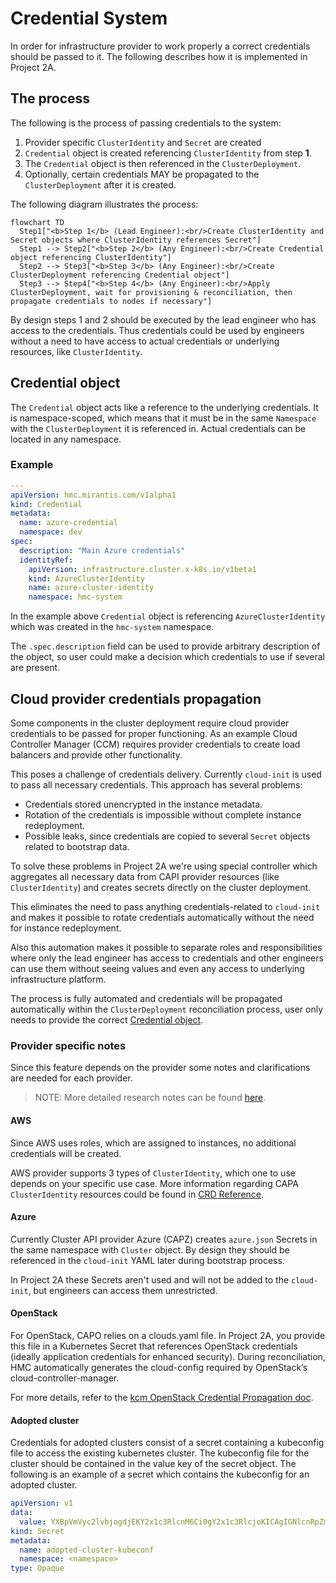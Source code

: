 # Credential System

In order for infrastructure provider to work properly a correct credentials
should be passed to it. The following describes how it is implemented in Project 2A.

## The process

The following is the process of passing credentials to the system:

1. Provider specific `ClusterIdentity` and `Secret` are created
2. `Credential` object is created referencing `ClusterIdentity` from step **1**.
3. The `Credential` object is then referenced in the `ClusterDeployment`.
4. Optionally, certain credentials MAY be propagated to the `ClusterDeployment` after it is created.

The following diagram illustrates the process:

```mermaid
flowchart TD
  Step1["<b>Step 1</b> (Lead Engineer):<br/>Create ClusterIdentity and Secret objects where ClusterIdentity references Secret"]
  Step1 --> Step2["<b>Step 2</b> (Any Engineer):<br/>Create Credential object referencing ClusterIdentity"]
  Step2 --> Step3["<b>Step 3</b> (Any Engineer):<br/>Create ClusterDeployment referencing Credential object"]
  Step3 --> Step4["<b>Step 4</b> (Any Engineer):<br/>Apply ClusterDeployment, wait for provisioning & reconciliation, then propagate credentials to nodes if necessary"]
```

By design steps 1 and 2 should be executed by the lead engineer who has
access to the credentials. Thus credentials could be used by engineers
without a need to have access to actual credentials or underlying resources,
like `ClusterIdentity`.

## Credential object

The `Credential` object acts like a reference to the underlying credentials. It
is namespace-scoped, which means that it must be in the same `Namespace` with
the `ClusterDeployment` it is referenced in. Actual credentials can be located in
any namespace.

### Example

```yaml
---
apiVersion: hmc.mirantis.com/v1alpha1
kind: Credential
metadata:
  name: azure-credential
  namespace: dev
spec:
  description: "Main Azure credentials"
  identityRef:
    apiVersion: infrastructure.cluster.x-k8s.io/v1beta1
    kind: AzureClusterIdentity
    name: azure-cluster-identity
    namespace: hmc-system
```

In the example above `Credential` object is referencing `AzureClusterIdentity`
which was created in the `hmc-system` namespace.

The `.spec.description` field can be used to provide arbitrary description of the
object, so user could make a decision which credentials to use if several are
present.

## Cloud provider credentials propagation

Some components in the cluster deployment require cloud provider credentials to be
passed for proper functioning. As an example Cloud Controller Manager (CCM)
requires provider credentials to create load balancers and provide other
functionality.

This poses a challenge of credentials delivery. Currently `cloud-init` is used
to pass all necessary credentials. This approach has several problems:

- Credentials stored unencrypted in the instance metadata.
- Rotation of the credentials is impossible without complete instance
  redeployment.
- Possible leaks, since credentials are copied to several `Secret` objects
  related to bootstrap data.

To solve these problems in Project 2A we're using special controller which
aggregates all necessary data from CAPI provider resources (like
`ClusterIdentity`) and creates secrets directly on the cluster deployment.

This eliminates the need to pass anything credentials-related to `cloud-init`
and makes it possible to rotate credentials automatically without the need for
instance redeployment.

Also this automation makes it possible to separate roles and responsibilities
where only the lead engineer has access to credentials and other engineers can
use them without seeing values and even any access to underlying
infrastructure platform.

The process is fully automated and credentials will be propagated automatically
within the `ClusterDeployment` reconciliation process, user only needs to provide
the correct [Credential object](#credential-object).

### Provider specific notes

Since this feature depends on the provider some notes and clarifications
are needed for each provider.

> NOTE: 
> More detailed research notes can be found [here](https://github.com/k0rdent/kcm/issues/293).

#### AWS

Since AWS uses roles, which are assigned to instances, no additional credentials
will be created.

AWS provider supports 3 types of `ClusterIdentity`, which one to use depends on
your specific use case. More information regarding CAPA `ClusterIdentity`
resources could be found in [CRD Reference](https://cluster-api-aws.sigs.k8s.io/crd/).

#### Azure

Currently Cluster API provider Azure (CAPZ) creates `azure.json` Secrets in the
same namespace with `Cluster` object. By design they should be referenced in the
`cloud-init` YAML later during bootstrap process.

In Project 2A these Secrets aren't used and will not be added to the
`cloud-init`, but engineers can access them unrestricted.

#### OpenStack

For OpenStack, CAPO relies on a clouds.yaml file.
In Project 2A, you provide this file in a Kubernetes Secret that references OpenStack credentials
(ideally application credentials for enhanced security). During reconciliation, HMC
automatically generates the cloud-config required by OpenStack’s cloud-controller-manager.

For more details, refer to the [kcm OpenStack Credential Propagation doc](https://github.com/k0rdent/kcm/blob/main/docs/dev.md#openstack).


#### Adopted cluster

Credentials for adopted clusters consist of a secret containing a kubeconfig file to access the existing kubernetes cluster. 
The kubeconfig file for the cluster should be contained in the value key of the secret object. The following is an example of 
a secret which contains the kubeconfig for an adopted cluster.

```yaml
apiVersion: v1
data:
  value: YXBpVmVyc2lvbjogdjEKY2x1c3RlcnM6Ci0gY2x1c3RlcjoKICAgIGNlcnRpZmljYXRlLWF1dGhvcml0eS1kYXRhOiA8ZGVtbz4KICAgIHNlcnZlcjogaHR0cHM6Ly9zZXJ2ZXI6NjQ0MwogIG5hbWU6IGRlbW8KY29udGV4dHM6Ci0gY29udGV4dDoKICAgIGNsdXN0ZXI6IGRlbW8KICAgIHVzZXI6IGFkbWluCiAgbmFtZTogYWRtaW5AZGVtbwpjdXJyZW50LWNvbnRleHQ6IGFkbWluQGRlbW8Ka2luZDogQ29uZmlnCnByZWZlcmVuY2VzOiB7fQp1c2VyczoKLSBuYW1lOiBhZG1pbgogIHVzZXI6CiAgICBjbGllbnQtY2VydGlmaWNhdGUtZGF0YTogPGRlbW8+CiAgICBjbGllbnQta2V5LWRhdGE6IDxkZW1vPg==
kind: Secret
metadata:
  name: adopted-cluster-kubeconf
  namespace: <namespace>
type: Opaque
```
